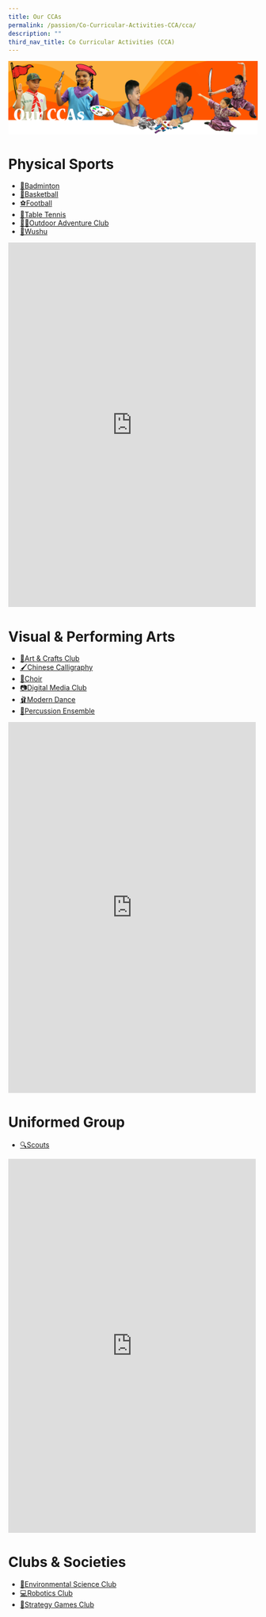 ```yaml
---
title: Our CCAs
permalink: /passion/Co-Curricular-Activities-CCA/cca/
description: ""
third_nav_title: Co Curricular Activities (CCA)
---
```

![](/images/CCAbanner.png)

# Physical Sports
* [🏸Badminton](https://staging.d2i1deds856vl0.amplifyapp.com/passion/Co-Curricular-Activities-CCA/physicalsports/badminton/)
* [🏀Basketball](https://staging.d2i1deds856vl0.amplifyapp.com/cca/physicalsports/basketball/)
* [⚽️Football](https://staging.d2i1deds856vl0.amplifyapp.com/cca/physicalsports/football/)
* [🏓Table Tennis](https://staging.d2i1deds856vl0.amplifyapp.com/cca/physicalsports/tabletennis/)
* [🧗‍♂️Outdoor Adventure Club](https://staging.d2i1deds856vl0.amplifyapp.com/cca/physicalsports/outdoor/)
* [🥋Wushu](https://staging.d2i1deds856vl0.amplifyapp.com/cca/physicalsports/wushu/)
<iframe src="https://www.facebook.com/plugins/post.php?href=https%3A%2F%2Fwww.facebook.com%2Fpermalink.php%3Fstory_fbid%3Dpfbid032kxsJaVACXahCxc7sw6icwRNuWdrzcQ3D49SxhU2pd9pnVpaz7sTAfGMK1p4E1D3l%26id%3D763228920471063&show_text=true&width=500" width="500" height="735" style="border:none;overflow:hidden" scrolling="no" frameborder="0" allowfullscreen="true" allow="autoplay; clipboard-write; encrypted-media; picture-in-picture; web-share"></iframe>

# Visual & Performing Arts
* [🎨Art & Crafts Club](https://staging.d2i1deds856vl0.amplifyapp.com/cca/vparts/artcraftsclub/)
* [🖌Chinese Calligraphy](https://staging.d2i1deds856vl0.amplifyapp.com/cca/vparts/chinesecalligraphy/)
* [🎤Choir](https://staging.d2i1deds856vl0.amplifyapp.com/cca/vparts/choir/) 
* [📷Digital Media Club](https://staging.d2i1deds856vl0.amplifyapp.com/cca/vparts/digitalmediaclub/)
* [🩰Modern Dance](https://staging.d2i1deds856vl0.amplifyapp.com/cca/vparts/moderndance/)
* [🎵Percussion Ensemble](https://staging.d2i1deds856vl0.amplifyapp.com/cca/vparts/percussionensemble/)
<iframe src="https://www.facebook.com/plugins/post.php?href=https%3A%2F%2Fwww.facebook.com%2Fpermalink.php%3Fstory_fbid%3Dpfbid033nUzw2pLAGAnW3upCq715qcs8EydezEesugeUjmYRhrZH9nCqiGafwguxpHYXQnWl%26id%3D763228920471063&show_text=true&width=500" width="500" height="748" style="border:none;overflow:hidden" scrolling="no" frameborder="0" allowfullscreen="true" allow="autoplay; clipboard-write; encrypted-media; picture-in-picture; web-share"></iframe>

# Uniformed Group
* [🔍Scouts](https://staging.d2i1deds856vl0.amplifyapp.com/cca/uniformedgp/scouts/) 

<iframe src="https://www.facebook.com/plugins/post.php?href=https%3A%2F%2Fwww.facebook.com%2Fpermalink.php%3Fstory_fbid%3Dpfbid09adk9HgxYjN43hA2fSQnPfWuGiRX9CkppEGpMPj665sjJjEgCzHC1KLvzhFffbjTl%26id%3D763228920471063&show_text=true&width=500" width="500" height="754" style="border:none;overflow:hidden" scrolling="no" frameborder="0" allowfullscreen="true" allow="autoplay; clipboard-write; encrypted-media; picture-in-picture; web-share"></iframe>

# Clubs & Societies
* [🌳Environmental Science Club](https://staging.d2i1deds856vl0.amplifyapp.com/cca/clubs/environmentalscienceclub/)
* [💻Robotics Club](https://staging.d2i1deds856vl0.amplifyapp.com/cca/clubs/roboticsclub/)
* [🎲Strategy Games Club](https://staging.d2i1deds856vl0.amplifyapp.com/cca/clubs/strategygamesclub/)